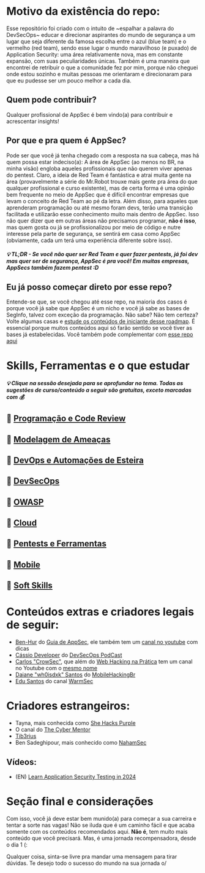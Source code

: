 # Motivo da existência do repo:
Esse repositório foi criado com o intuito de ~espalhar a palavra do DevSecOps~ educar e direcionar aspirantes do mundo de segurança a um lugar que seja diferente da famosa escolha entre o azul (blue team) e o vermelho (red team), sendo esse lugar o mundo maravilhoso (e puxado) de Application Security: uma área relativamente nova, mas em constante expansão, com suas peculiaridades únicas. Também é uma maneira que encontrei de retribuir o que a comunidade fez por mim, porque não cheguei onde estou sozinho e muitas pessoas me orientaram e direcionaram para que eu pudesse ser um pouco melhor a cada dia.

## Quem pode contribuir?
Qualquer profissional de AppSec é bem vindo(a) para contribuir e acrescentar insights!

## Por que e pra quem é AppSec?
Pode ser que você já tenha chegado com a resposta na sua cabeça, mas há quem possa estar indeciso(a): A área de AppSec (ao menos no BR, na minha visão) engloba aqueles profissionais que não querem viver apenas do pentest. Claro, a ideia de Red Team é fantástica e atrai muita gente na área (provavelmente a série do Mr.Robot trouxe mais gente pra área do que qualquer profissional e curso existente), mas de certa forma é uma opinão bem frequente no meio de AppSec que é difícil encontrar empresas que levam o conceito de Red Team ao pé da letra. Além disso, para aqueles que aprenderam programação ou até mesmo foram devs, terão uma transição facilitada e utilizarão esse conhecimento muito mais dentro de AppSec. Isso não quer dizer que em outras áreas não precisamos programar, **não é isso**, mas quem gosta ou já se profissionalizou por meio de código e nutre interesse pela parte de segurança, se sentirá em casa como AppSec (obviamente, cada um terá uma experiência diferente sobre isso).

##### 💡 TL;DR - Se você não quer ser Red Team e quer fazer pentests, já foi dev mas quer ser de segurança, AppSec é pra você! Em muitas empresas, AppSecs também fazem pentest :D

## Eu já posso começar direto por esse repo? 
Entende-se que, se você chegou até esse repo, na maioria dos casos é porque você já sabe que AppSec é um nicho e você já sabe as bases de SegInfo, talvez com exceção da programação. Não sabe? Não tem certeza? Volte algumas casas e [estude os conteúdos de iniciante desse roadmap](https://meninadecybersec.notion.site/Iniciando-em-Cybersecurity-e-Seguran-a-da-Informa-o-cfe02d5ac2b74576b315083387894890). É essencial porque muitos conteúdos aqui só farão sentido se você tiver as bases já estabelecidas. Você também pode complementar com [esse repo aqui](https://github.com/arthurspk/guiadecybersecurity)

# Skills, Ferramentas e o que estudar 

##### 💡 Clique na sessão desejada para se aprofundar no tema. Todas as sugestões de curso/conteúdo a seguir são gratuitas, exceto marcadas com 💰

## 🔗 [Programação e Code Review](https://github.com/PedroKetzer/roadmap-appsecbr/blob/main/Programa%C3%A7%C3%A3o%20e%20Code%20Review/Programação.md)

## 🔗 [Modelagem de Ameaças](https://github.com/PedroKetzer/roadmap-appsecbr/blob/main/Modelagem%20de%20Amea%C3%A7as/Modelagens.md)

## 🔗 [DevOps e Automações de Esteira](https://github.com/PedroKetzer/roadmap-appsecbr/blob/main/DevOps%20e%20Automa%C3%A7%C3%B5es%20de%20Esteira/DevOps.md)

## 🔗 [DevSecOps](https://github.com/PedroKetzer/roadmap-appsecbr/blob/main/DevSecOps/DevSecOps.md)

## 🔗 [OWASP](https://github.com/PedroKetzer/roadmap-appsecbr/blob/main/OWASP/OWASP.md)

## 🔗 [Cloud](https://github.com/PedroKetzer/roadmap-appsecbr/blob/main/Cloud/Cloud.md)
  
## 🔗 [Pentests e Ferramentas](https://github.com/PedroKetzer/roadmap-appsecbr/blob/main/Pentests%20e%20Ferramentas/Pentests.md)

## 🔗 [Mobile](https://github.com/PedroKetzer/roadmap-appsecbr/blob/main/Mobile/Mobile.md)

## 🔗 [Soft Skills](https://github.com/PedroKetzer/roadmap-appsecbr/blob/main/Soft%20Skills/SoftSkills.md)

# Conteúdos extras e criadores legais de seguir:
- [Ben-Hur](https://twitter.com/guiadeappsec) do [Guia de AppSec](https://www.guiadeappsec.com.br/), ele também tem um [canal no youtube](https://www.youtube.com/@GuiadeAppSec) com dicas
- [Cássio Developer](https://cassiodeveloper.com.br/) do [DevSecOps PodCast](https://www.youtube.com/@CassioBatistaPereira)
- [Carlos "CrowSec"](https://www.instagram.com/carlos.crowsec/), que além do [Web Hacking na Prática](https://app.hackingclub.com) tem um canal no Youtube com o [mesmo nome](https://www.youtube.com/@CarlosVieiraCrowSec)
- [Daiane "wh0isdxk" Santos](https://www.instagram.com/wh0isdxk/) do [MobileHackingBr](https://www.instagram.com/mobilehackingbr/)
- [Edu Santos](https://www.instagram.com/edusantos.official/) do canal [WarmSec](https://www.youtube.com/@edusantos.official)

# Criadores estrangeiros:
- Tayna, mais conhecida como [She Hacks Purple](https://www.youtube.com/@SheHacksPurple)
- O canal do [The Cyber Mentor](https://www.youtube.com/@TCMSecurityAcademy)
- [Tib3rius](https://www.youtube.com/Tib3rius)
- Ben Sadeghipour, mais conhecido como [NahamSec](https://www.youtube.com/@NahamSec)

## Vídeos:
- (EN) [Learn Application Security Testing in 2024](https://www.youtube.com/watch?v=4-E5qcHvpEk)

# Seção final e considerações
Com isso, você já deve estar bem munido(a) para começar a sua carreira e tentar a sorte nas vagas! Não se iluda que é um caminho fácil e que acaba somente com os conteúdos recomendados aqui. **Não é**, tem muito mais conteúdo que você precisará. Mas, é uma jornada recompensadora, desde o dia 1 (:

Qualquer coisa, sinta-se livre pra mandar uma mensagem para tirar dúvidas. Te desejo todo o sucesso do mundo na sua jornada o/
